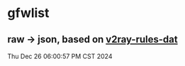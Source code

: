 # gfwlist
## raw -> json, based on [v2ray-rules-dat](https://github.com/Loyalsoldier/v2ray-rules-dat)
Thu Dec 26 06:00:57 PM CST 2024


